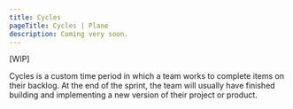 ```yaml
---
title: Cycles
pageTitle: Cycles | Plane
description: Coming very soon.
---
```


[WIP]

Cycles is a custom time period in which a team works to complete items on their backlog. At the end of the sprint, the team will usually have finished building and implementing a new version of their project or product.

